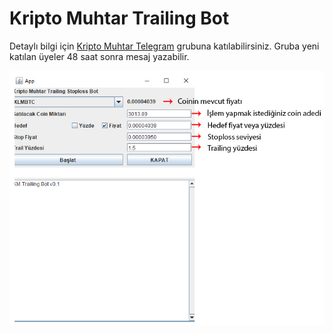 # Kripto Muhtar Trailing Bot

Detaylı bilgi için [Kripto Muhtar Telegram](https://t.me/kmtopluluk) grubuna katılabilirsiniz.
Gruba yeni katılan üyeler 48 saat sonra mesaj yazabilir. 

![Bot](https://raw.githubusercontent.com/kriptomuhtarakademi/kmt-trailing-bot/master/bot.jpg)

